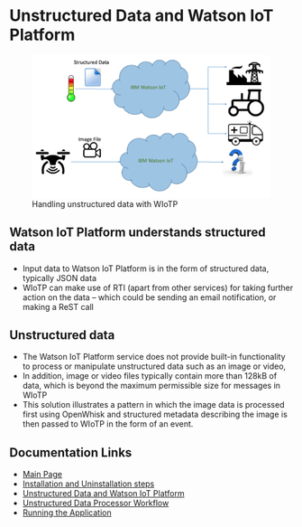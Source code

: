 # Unstructured Data and Watson IoT Platform #   

<figure><img src="../resources/wiotpbehavior.png"><figurecaption>Handling unstructured data with WIoTP</figurecaption></figure>  


## Watson IoT Platform understands structured data ##  
* Input data to Watson IoT Platform is in the form of structured data, typically JSON data
* WIoTP can make use of RTI (apart from other services) for taking further action on the data – which could be sending an email notification, or making a ReST call  


## Unstructured data ##   
* The Watson IoT Platform service does not provide built-in functionality to process or manipulate unstructured data such as an image or video,
* In addition, image or video files typically contain more than 128kB of data, which is beyond the maximum permissible size for messages in WIoTP
* This solution illustrates a pattern in which the image data is processed first using OpenWhisk and structured metadata describing the image is then passed to WIoTP in the form of an event.


## Documentation Links ##
* [Main Page](/README.md)  
* [Installation and Uninstallation steps](/documentation/deployment.md)  
* [Unstructured Data and Watson IoT Platform](/documentation/needforudpro.md)  
* [Unstructured Data Processor Workflow](/documentation/udproflow.md)  
* [Running the Application](/testclient/README.md)  
